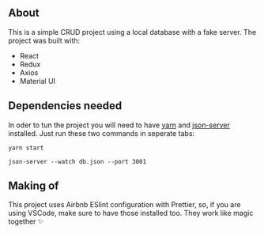 ## About

This is a simple CRUD project using a local database with a fake server. The project was built with:

- React
- Redux
- Axios
- Material UI

## Dependencies needed

In oder to tun the project you will need to have [yarn](https://yarnpkg.com/) and [json-server](https://github.com/typicode/json-server) installed. Just run these two commands in seperate tabs:

```shell
yarn start
```

```shell
json-server --watch db.json --port 3001
```

## Making of

This project uses Airbnb ESlint configuration with Prettier, so, if you are using VSCode, make sure to have those installed too. They work like magic together ✨
